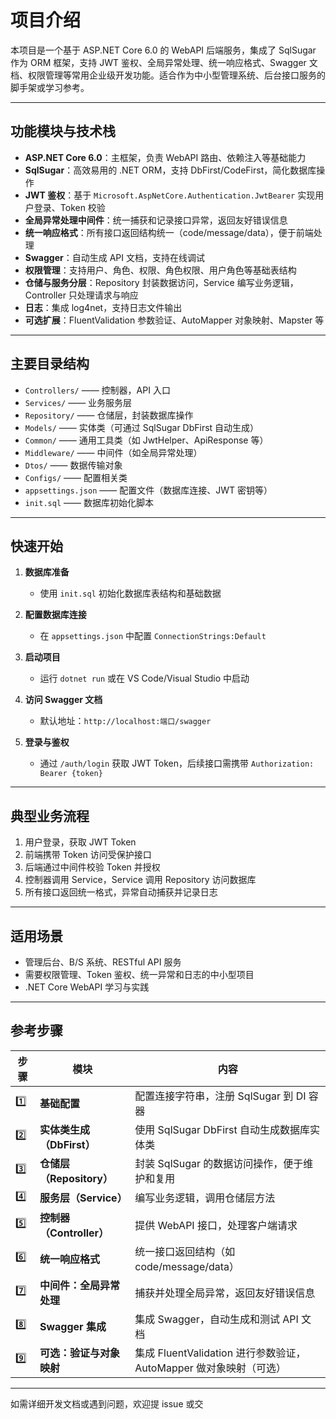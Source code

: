 # 项目介绍

本项目是一个基于 ASP.NET Core 6.0 的 WebAPI 后端服务，集成了 SqlSugar 作为 ORM 框架，支持 JWT 鉴权、全局异常处理、统一响应格式、Swagger 文档、权限管理等常用企业级开发功能。适合作为中小型管理系统、后台接口服务的脚手架或学习参考。

---

## 功能模块与技术栈

- **ASP.NET Core 6.0**：主框架，负责 WebAPI 路由、依赖注入等基础能力
- **SqlSugar**：高效易用的 .NET ORM，支持 DbFirst/CodeFirst，简化数据库操作
- **JWT 鉴权**：基于 `Microsoft.AspNetCore.Authentication.JwtBearer` 实现用户登录、Token 校验
- **全局异常处理中间件**：统一捕获和记录接口异常，返回友好错误信息
- **统一响应格式**：所有接口返回结构统一（code/message/data），便于前端处理
- **Swagger**：自动生成 API 文档，支持在线调试
- **权限管理**：支持用户、角色、权限、角色权限、用户角色等基础表结构
- **仓储与服务分层**：Repository 封装数据访问，Service 编写业务逻辑，Controller 只处理请求与响应
- **日志**：集成 log4net，支持日志文件输出
- **可选扩展**：FluentValidation 参数验证、AutoMapper 对象映射、Mapster 等

---

## 主要目录结构

- `Controllers/` —— 控制器，API 入口
- `Services/` —— 业务服务层
- `Repository/` —— 仓储层，封装数据库操作
- `Models/` —— 实体类（可通过 SqlSugar DbFirst 自动生成）
- `Common/` —— 通用工具类（如 JwtHelper、ApiResponse 等）
- `Middleware/` —— 中间件（如全局异常处理）
- `Dtos/` —— 数据传输对象
- `Configs/` —— 配置相关类
- `appsettings.json` —— 配置文件（数据库连接、JWT 密钥等）
- `init.sql` —— 数据库初始化脚本

---

## 快速开始

1. **数据库准备**  
   - 使用 `init.sql` 初始化数据库表结构和基础数据

2. **配置数据库连接**  
   - 在 `appsettings.json` 中配置 `ConnectionStrings:Default`

3. **启动项目**  
   - 运行 `dotnet run` 或在 VS Code/Visual Studio 中启动

4. **访问 Swagger 文档**  
   - 默认地址：`http://localhost:端口/swagger`

5. **登录与鉴权**  
   - 通过 `/auth/login` 获取 JWT Token，后续接口需携带 `Authorization: Bearer {token}`

---

## 典型业务流程

1. 用户登录，获取 JWT Token
2. 前端携带 Token 访问受保护接口
3. 后端通过中间件校验 Token 并授权
4. 控制器调用 Service，Service 调用 Repository 访问数据库
5. 所有接口返回统一格式，异常自动捕获并记录日志

---

## 适用场景

- 管理后台、B/S 系统、RESTful API 服务
- 需要权限管理、Token 鉴权、统一异常和日志的中小型项目
- .NET Core WebAPI 学习与实践

---

## 参考步骤

| 步骤  | 模块                  | 内容                                |
| --- | -------------------     | --------------------------------- |
| 1️⃣ | **基础配置**            | 配置连接字符串，注册 SqlSugar 到 DI 容器           |
| 2️⃣ | **实体类生成（DbFirst）** | 使用 SqlSugar DbFirst 自动生成数据库实体类         |
| 3️⃣ | **仓储层（Repository）**  | 封装 SqlSugar 的数据访问操作，便于维护和复用        |
| 4️⃣ | **服务层（Service）**     | 编写业务逻辑，调用仓储层方法                      |
| 5️⃣ | **控制器（Controller）**  | 提供 WebAPI 接口，处理客户端请求                   |
| 6️⃣ | **统一响应格式**          | 统一接口返回结构（如 code/message/data）           |
| 7️⃣ | **中间件：全局异常处理**    | 捕获并处理全局异常，返回友好错误信息                |
| 8️⃣ | **Swagger 集成**      | 集成 Swagger，自动生成和测试 API 文档              |
| 9️⃣ | **可选：验证与对象映射**    | 集成 FluentValidation 进行参数验证，AutoMapper 做对象映射（可选） |

---

如需详细开发文档或遇到问题，欢迎提 issue 或交
